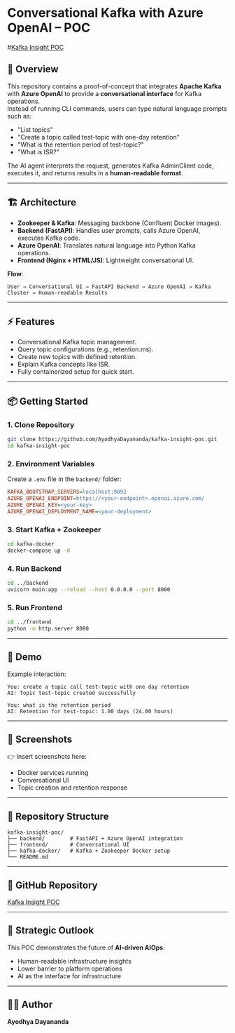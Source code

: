 # Conversational Kafka with Azure OpenAI – POC

#[Kafka Insight POC](assets/arch.png)

## 🚀 Overview
This repository contains a proof-of-concept that integrates **Apache Kafka** with **Azure OpenAI** to provide a **conversational interface** for Kafka operations.  
Instead of running CLI commands, users can type natural language prompts such as:

- "List topics"
- "Create a topic called test-topic with one-day retention"
- "What is the retention period of test-topic?"
- "What is ISR?"

The AI agent interprets the request, generates Kafka AdminClient code, executes it, and returns results in a **human-readable format**.

---

## 🏗 Architecture
- **Zookeeper & Kafka**: Messaging backbone (Confluent Docker images).
- **Backend (FastAPI)**: Handles user prompts, calls Azure OpenAI, executes Kafka code.
- **Azure OpenAI**: Translates natural language into Python Kafka operations.
- **Frontend (Nginx + HTML/JS)**: Lightweight conversational UI.

**Flow**:
```
User → Conversational UI → FastAPI Backend → Azure OpenAI → Kafka Cluster → Human-readable Results
```

---

## ⚡ Features
- Conversational Kafka topic management.
- Query topic configurations (e.g., retention.ms).
- Create new topics with defined retention.
- Explain Kafka concepts like ISR.
- Fully containerized setup for quick start.

---

## 📦 Getting Started

### 1. Clone Repository
```bash
git clone https://github.com/AyodhyaDayananda/kafka-insight-poc.git
cd kafka-insight-poc
```

### 2. Environment Variables
Create a `.env` file in the `backend/` folder:

```ini
KAFKA_BOOTSTRAP_SERVERS=localhost:9092
AZURE_OPENAI_ENDPOINT=https://<your-endpoint>.openai.azure.com/
AZURE_OPENAI_KEY=<your-key>
AZURE_OPENAI_DEPLOYMENT_NAME=<your-deployment>
```

### 3. Start Kafka + Zookeeper
```bash
cd kafka-docker
docker-compose up -d
```

### 4. Run Backend
```bash
cd ../backend
uvicorn main:app --reload --host 0.0.0.0 --port 8000
```

### 5. Run Frontend
```bash
cd ../frontend
python -m http.server 8080
```

---

## 🎥 Demo
Example interaction:

```
You: create a topic call test-topic with one day retention
AI: Topic test-topic created successfully

You: what is the retention period
AI: Retention for test-topic: 1.00 days (24.00 hours)
```

---

## 📸 Screenshots
👉 Insert screenshots here:
- Docker services running
- Conversational UI
- Topic creation and retention response

---

## 📂 Repository Structure
```
kafka-insight-poc/
├── backend/        # FastAPI + Azure OpenAI integration
├── frontend/       # Conversational UI
├── kafka-docker/   # Kafka + Zookeeper Docker setup
└── README.md
```

---

## 🔗 GitHub Repository
[Kafka Insight POC](https://github.com/AyodhyaDayananda/kafka-insight-poc)

---

## 🏁 Strategic Outlook
This POC demonstrates the future of **AI-driven AIOps**:
- Human-readable infrastructure insights
- Lower barrier to platform operations
- AI as the interface for infrastructure

---

## 🧑‍💻 Author
**Ayodhya Dayananda**
